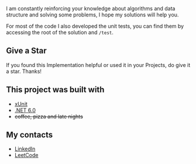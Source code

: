 I am constantly reinforcing your knowledge about algorithms and data structure and solving some problems, I hope my solutions will help you.

For most of the code I also developed the unit tests, you can find them by accessing the root of the solution and `/test`.


## Give a Star 
If you found this Implementation helpful or used it in your Projects, do give it a star. Thanks!

## This project was built with
* [xUnit](https://xunit.net/)
* [.NET 6.0](https://dotnet.microsoft.com/en-us/download/dotnet/6.0)
* ~~coffee, pizza and late nights~~

## My contacts
* [LinkedIn](https://www.linkedin.com/in/henry-saldanha-3b930b98/)
* [LeetCode](https://leetcode.com/user5265z/)